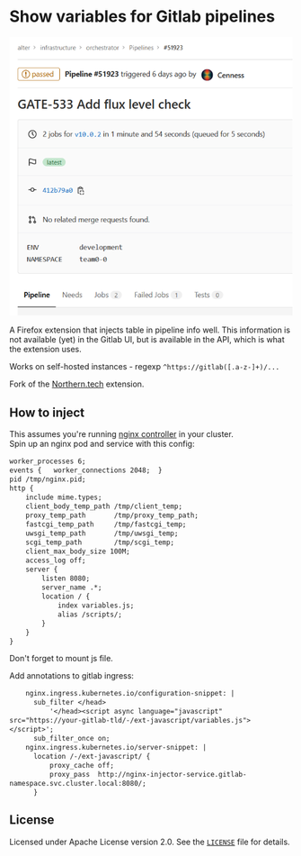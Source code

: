 Show variables for Gitlab pipelines
===================================
![screenshot](/info/screen.png)

A Firefox extension that injects table in pipeline info well.
This information is not available (yet) in the Gitlab UI, but is available in the API, which is what the extension uses.

Works on self-hosted instances - regexp `^https://gitlab([.a-z-]+)/...`

Fork of the [Northern.tech](https://gitlab.com/Northern.tech/OpenSource/gitlab-show-pipeline-variables) extension.

## How to inject

This assumes you're running [nginx controller](https://github.com/kubernetes/ingress-nginx) in your cluster.  
Spin up an nginx pod and service with this config:
```
worker_processes 6;   
events {   worker_connections 2048;  } 
pid /tmp/nginx.pid; 
http {
    include mime.types;
    client_body_temp_path /tmp/client_temp;
    proxy_temp_path       /tmp/proxy_temp_path;
    fastcgi_temp_path     /tmp/fastcgi_temp;
    uwsgi_temp_path       /tmp/uwsgi_temp;
    scgi_temp_path        /tmp/scgi_temp;
    client_max_body_size 100M;
    access_log off; 
    server { 
        listen 8080;
        server_name .*; 
        location / {
            index variables.js; 
            alias /scripts/;
        } 
    } 
}
```
Don't forget to mount js file.

Add annotations to gitlab ingress:
```
    nginx.ingress.kubernetes.io/configuration-snippet: |
      sub_filter </head>
          '</head><script async language="javascript" src="https://your-gitlab-tld/-/ext-javascript/variables.js"></script>';
      sub_filter_once on;
    nginx.ingress.kubernetes.io/server-snippet: |
      location /-/ext-javascript/ {
          proxy_cache off;
          proxy_pass  http://nginx-injector-service.gitlab-namespace.svc.cluster.local:8080/;
      }
```

License
-------

Licensed under Apache License version 2.0. See the [`LICENSE`](LICENSE) file for
details.
